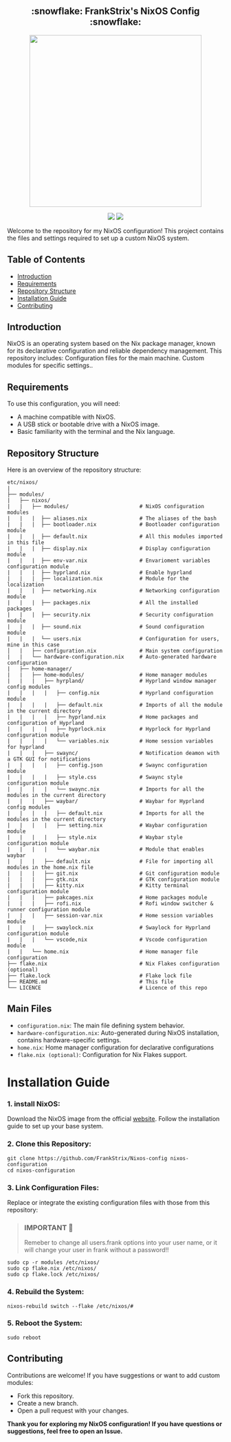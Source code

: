 <h2 align="center">:snowflake: FrankStrix's NixOS Config :snowflake:</h2>

<p align="center">
  <img src="https://raw.githubusercontent.com/catppuccin/catppuccin/main/assets/palette/macchiato.png" width="400" />
</p>

<p align="center">
    <a href="https://nixos.org/">
        <img src="https://img.shields.io/badge/NixOS-24.11-informational.svg?style=for-the-badge&logo=nixos&color=F2CDCD&logoColor=D9E0EE&labelColor=302D41"></a>
    <a href="https://nixos.wiki/wiki/Flakes">
        <img src="https://img.shields.io/static/v1?label=Nix Flakes&message=Got 'em&style=for-the-badge&logo=nixos&color=DDB6F2&logoColor=D9E0EE&labelColor=302D41"></a>
  </a>
</p>

Welcome to the repository for my NixOS configuration! This project contains the files and settings required to set up a custom NixOS system.

## Table of Contents
- [Introduction](#introduction)
- [Requirements](#requirements)
- [Repository Structure](#repository-structure)
- [Installation Guide](#installation-guide)
- [Contributing](#contributing)
## Introduction
NixOS is an operating system based on the Nix package manager, known for its declarative configuration and reliable dependency management. This repository includes:
Configuration files for the main machine.
Custom modules for specific settings..

## Requirements
To use this configuration, you will need:

- A machine compatible with NixOS.
- A USB stick or bootable drive with a NixOS image.
- Basic familiarity with the terminal and the Nix language.
## Repository Structure
Here is an overview of the repository structure:

```
etc/nixos/
|
├── modules/
|   ├── nixos/
|   |   ├── modules/                       # NixOS configuration modules
|   |   |  ├── aliases.nix                 # The aliases of the bash
|   |   |  ├── bootloader.nix              # Bootloader configuration module
|   |   |  ├── default.nix                 # All this modules imported in this file
|   |   |  ├── display.nix                 # Display configuration module
|   |   |  ├── env-var.nix                 # Envarioment variables configuration module
|   |   |  ├── hyprland.nix                # Enable hyprland
|   |   |  ├── localization.nix            # Module for the localization
|   |   |  ├── networking.nix              # Networking configuration module
|   |   |  ├── packages.nix                # All the installed packages
|   |   |  ├── security.nix                # Security configuration module
|   |   |  ├── sound.nix                   # Sound configuration module
|   |   |  └── users.nix                   # Configuration for users, mine in this case
│   |   ├── configuration.nix              # Main system configuration
|   |   └── hardware-configuration.nix     # Auto-generated hardware configuration
|   ├── home-manager/
|   |   ├── home-modules/                  # Home manager modules
|   |   |   ├── hyrpland/                  # Hyprland window manager config modules
|   |   |   |   ├── config.nix             # Hyprland configuration module
|   |   |   |   ├── default.nix            # Imports of all the module in the current directory
|   |   |   |   ├── hyprland.nix           # Home packages and configuration of Hyprland
|   |   |   |   ├── hyprlock.nix           # Hyprlock for Hyprland configuration module
|   |   |   |   └── variables.nix          # Home session variables for hyprland
|   |   |   ├── swaync/                    # Notification deamon with a GTK GUI for notifications
|   |   |   |   ├── config.json            # Swaync configuration module
|   |   |   |   ├── style.css              # Swaync style configuration module
|   |   |   |   └── swaync.nix             # Imports for all the modules in the current directory
|   |   |   ├── waybar/                    # Waybar for Hyprland config modules
|   |   |   |   ├── default.nix            # Imports for all the modules in the current directory
|   |   |   |   ├── setting.nix            # Waybar configuration module
|   |   |   |   ├── style.nix              # Waybar style configuration module
|   |   |   |   └── waybar.nix             # Module that enables waybar
|   |   |   ├── default.nix                # File for importing all modules in the home.nix file
|   |   |   ├── git.nix                    # Git configuration module
|   |   |   ├── gtk.nix                    # GTK configuration module
|   |   |   ├── kitty.nix                  # Kitty terminal configuration module
|   |   |   ├── pakcages.nix               # Home packages module
|   |   |   ├── rofi.nix                   # Rofi window switcher & runner configuration module
|   |   |   ├── session-var.nix            # Home session variables module
|   |   |   ├── swaylock.nix               # Swaylock for Hyprland configuration module
|   |   |   └── vscode,nix                 # Vscode configuration module
|   |   └── home.nix                       # Home manager file configuration
├── flake.nix                              # Nix Flakes configuration (optional)
├── flake.lock                             # Flake lock file
├── README.md                              # This file
└── LICENCE                                # Licence of this repo
```

## Main Files
- ```configuration.nix```: The main file defining system behavior.
- ```hardware-configuration.nix```: Auto-generated during NixOS installation, contains hardware-specific settings.
- ```home.nix```: Home manager configuration for declarative configurations
- ```flake.nix (optional)```: Configuration for Nix Flakes support.
# Installation Guide

### 1. install NixOS:

Download the NixOS image from the official [website](https://nixos.org/).
Follow the installation guide to set up your base system.

### 2. Clone this Repository:

```
git clone https://github.com/FrankStrix/Nixos-config nixos-configuration
cd nixos-configuration
```
### 3. Link Configuration Files:
Replace or integrate the existing configuration files with those from this repository:
> ### IMPORTANT 🚨 
>  Remeber to change all users.frank options into your user name, or it will change your user in frank without a password!!
```
sudo cp -r modules /etc/nixos/
sudo cp flake.nix /etc/nixos/
sudo cp flake.lock /etc/nixos/
```
### 4. Rebuild the System:
```
nixos-rebuild switch --flake /etc/nixos/#
```
### 5. Reboot the System:
```
sudo reboot
```
## Contributing
Contributions are welcome! If you have suggestions or want to add custom modules:

- Fork this repository.
- Create a new branch.
- Open a pull request with your changes.

**Thank you for exploring my NixOS configuration!
If you have questions or suggestions, feel free to open an Issue.**
